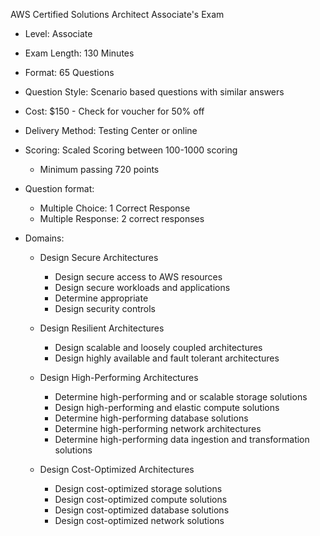 AWS Certified Solutions Architect Associate's Exam

- Level: Associate
- Exam Length: 130 Minutes
- Format: 65 Questions
- Question Style: Scenario based questions with similar answers
- Cost: $150 - Check for voucher for 50% off
- Delivery Method: Testing Center or online
- Scoring: Scaled Scoring between 100-1000 scoring
    
    - Minimum passing 720 points
- Question format:
    
    - Multiple Choice: 1 Correct Response
    - Multiple Response: 2 correct responses
- Domains:
    
    - Design Secure Architectures
        
        - Design secure access to AWS resources
        - Design secure workloads and applications
        - Determine appropriate
        - Design security controls
    - Design Resilient Architectures
        
        - Design scalable and loosely coupled architectures
        - Design highly available and fault tolerant architectures
    - Design High-Performing Architectures
        
        - Determine high-performing and or scalable storage solutions
        - Design high-performing and elastic compute solutions
        - Determine high-performing database solutions
        - Determine high-performing network architectures
        - Determine high-performing data ingestion and transformation solutions
    - Design Cost-Optimized Architectures
        
        - Design cost-optimized storage solutions
        - Design cost-optimized compute solutions
        - Design cost-optimized database solutions
        - Design cost-optimized network solutions